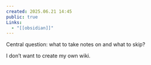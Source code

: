 ```yaml
---
created: 2025.06.21 14:45
public: true
Links:
  - "[[obsidian]]"
---
```

Central question: what to take notes on and what to skip?

I don’t want to create my own wiki.